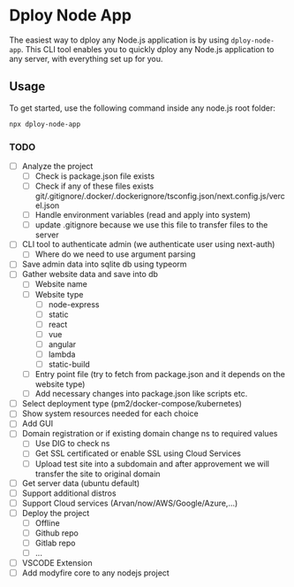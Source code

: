 # Dploy Node App

The easiest way to dploy any Node.js application is by using `dploy-node-app`. This CLI tool enables you to quickly dploy any Node.js application to any server, with everything set up for you.

## Usage

To get started, use the following command inside any node.js root folder:

```bash
npx dploy-node-app
```

### TODO

- [ ] Analyze the project
  - [ ] Check is package.json file exists
  - [ ] Check if any of these files exists git/.gitignore/.docker/.dockerignore/tsconfig.json/next.config.js/vercel.json
  - [ ] Handle environment variables (read and apply into system)
  - [ ] update .gitignore because we use this file to transfer files to the server
- [ ] CLI tool to authenticate admin (we authenticate user using next-auth)
  - [ ] Where do we need to use argument parsing
- [ ] Save admin data into sqlite db using typeorm
- [ ] Gather website data and save into db
  - [ ] Website name
  - [ ] Website type
    - [ ] node-express
    - [ ] static
    - [ ] react
    - [ ] vue
    - [ ] angular
    - [ ] lambda
    - [ ] static-build
  - [ ] Entry point file (try to fetch from package.json and it depends on the website type)
  - [ ] Add necessary changes into package.json like scripts etc.
- [ ] Select deployment type (pm2/docker-compose/kubernetes)
- [ ] Show system resources needed for each choice
- [ ] Add GUI
- [ ] Domain registration or if existing domain change ns to required values
  - [ ] Use DIG to check ns
  - [ ] Get SSL certificated or enable SSL using Cloud Services
  - [ ] Upload test site into a subdomain and after approvement we will transfer the site to original domain
- [ ] Get server data (ubuntu default)
- [ ] Support additional distros
- [ ] Support Cloud services (Arvan/now/AWS/Google/Azure,...)
- [ ] Deploy the project
  - [ ] Offline
  - [ ] Github repo
  - [ ] Gitlab repo
  - [ ] ...
- [ ] VSCODE Extension
- [ ] Add modyfire core to any nodejs project